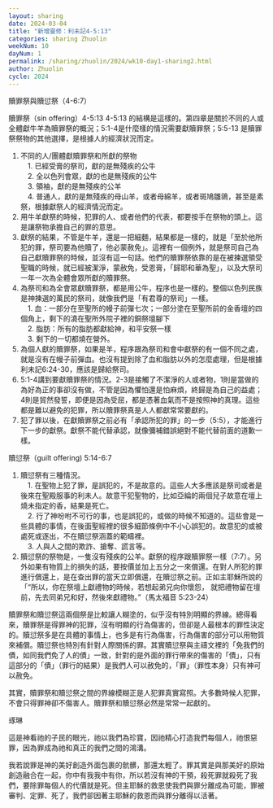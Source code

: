 ```yaml
---
layout: sharing
date: 2024-03-04
title: "新增靈修：利未記4-5:13"
categories: sharing Zhuolin
weekNum: 10
dayNum: 1
permalink: /sharing/zhuolin/2024/wk10-day1-sharing2.html
author: Zhuolin
cycle: 2024
---  
```


贖罪祭與贖愆祭（4-6:7）

贖罪祭（sin offering）4-5:13
4-5:13 的結構是這樣的。第四章是關於不同的人或全體獻牛羊為贖罪祭的概況；5:1-4是什麼樣的情況需要獻贖罪祭；5:5-13 是贖罪祭祭物的其他選擇，是根據人的經濟狀況而定。

1. 不同的人/團體獻贖罪祭和所獻的祭物  
　1. 已經受膏的祭司，獻的是無殘疾的公牛  
　2. 全以色列會眾，獻的也是無殘疾的公牛  
　3. 領袖，獻的是無殘疾的公羊  
　4. 普通人，獻的是無殘疾的母山羊，或者母綿羊，或者斑鳩雛鴿，甚至是素祭，根據獻祭人的經濟情況而定。  
2. 用牛羊獻祭的時候，犯罪的人、或者他們的代表，都要按手在祭物的頭上。這是讓祭物承擔自己的罪的意思。  
3. 獻祭的結果，不管是牛羊，還是一把細麵，結果都是一樣的，就是「至於他所犯的罪，祭司要為他贖了，他必蒙赦免」。這裡有一個例外，就是祭司自己為自己獻贖罪祭的時候，並沒有這一句話。他們的贖罪祭依靠的是在被揀選領受聖職的時候，就已經被潔淨，蒙赦免，受恩膏，「歸耶和華為聖」，以及大祭司一年一次為全體會眾所獻的贖罪祭。  
4. 為祭司和為全會眾獻贖罪祭，都是用公牛，程序也是一樣的。整個以色列民族是神揀選的萬民的祭司，就像我們是「有君尊的祭司」一樣。  
　1. 血：一部分在至聖所的幔子前彈七次；一部分塗在至聖所前的金香壇的四個角上，剩下的澆在聖所外院子裡的銅祭壇腳下  
　2. 脂肪：所有的脂肪都獻給神，和平安祭一樣  
　3. 剩下的一切都燒在營外。  
5. 為個人獻的贖罪祭，如果是羊，程序跟為祭司和會中獻祭的有一個不同之處，就是沒有在幔子前彈血。也沒有提到除了血和脂肪以外的怎麼處理，但是根據利未記6:24-30，應該是歸給祭司。  
6. 5:1-4講到要獻贖罪祭的情況。2-3是接觸了不潔淨的人或者物，1則是當做的為好為正的事卻沒有做，不管是因為懼怕還是怕麻煩，終歸是為自己的益處；4則是貿然發誓，即便是因為受屈，都是憑著血氣而不是按照神的真理。這些都是難以避免的犯罪，所以贖罪祭真是人人都獻常常要獻的。  
7. 犯了罪以後，在獻贖罪祭之前必有「承認所犯的罪」的一步（5:5），才能進行下一步的獻祭。獻祭不能代替承認，就像彌補錯誤絕對不能代替前面的道歉一樣。

贖愆祭（guilt offering) 5:14-6:7

1. 贖愆祭有三種情況。  
　1. 在聖物上犯了罪，是誤犯的，不是故意的。這些人大多應該是祭司或者是後來在聖殿服事的利未人。故意干犯聖物的，比如亞綸的兩個兒子故意在壇上燒未指定的香，結果是死亡。  
　2. 行了神吩咐不可行的事，也是誤犯的，或做的時候不知道的。這些會是一些具體的事情，在後面聖經裡的很多細節條例中不小心誤犯的。故意犯的或被處死或逐出，不在贖愆祭涵蓋的範疇裡。  
　3. 人與人之間的欺詐、搶奪、謊言等。  
2. 贖愆祭的祭物是，一隻沒有殘疾的公羊。獻祭的程序跟贖罪祭一樣（7:7）。另外如果有物質上的損失的話，要按價並加上五分之一來償還。在對人所犯的罪進行償還上，是在查出罪的當天立即償還，在贖愆祭之前。正如主耶穌所說的「“所以，你在祭壇上獻禮物的時候，若想起弟兄向你懷怨， 就把禮物留在壇前，先去同弟兄和好，然後來獻禮物。”（‭‭馬太福音‬ ‭5:23-24‬）

贖罪祭和贖愆祭這兩個祭是比較讓人糊塗的，似乎沒有特別明顯的界線。總得看來，贖罪祭是得罪神的犯罪，沒有明顯的行為傷害的，但卻是人最根本的罪性決定的。贖愆祭多是在具體的事情上，也多是有行為傷害，行為傷害的部分可以用物質來補償。贖愆祭也特別有針對人際關係的罪。其實贖愆祭與主禱文裡的「免我們的債，如同我們免了人的債」一致，針對的是外面的罪行帶來的傷害的「債」，只有這部分的「債」（罪行的結果）是我們人可以赦免的，「罪」（罪性本身）只有神可以赦免。

其實，贖罪祭和贖愆祭之間的界線模糊正是人犯罪真實寫照。大多數時候人犯罪，不會只得罪神卻不傷害人。贖罪祭和贖愆祭必然是常常一起獻的。

琢琳

這是神看祂的子民的眼光，祂以我們為珍寶，因祂精心打造我們每個人，祂恨惡罪，因為罪成為祂和真正的我們之間的鴻溝。

我若說罪是神的美好創造外面包裹的骯髒，那還太輕了。罪其實是與那美好的原始創造融合在一起，你中有我我中有你，所以若沒有神的干預，殺死罪就殺死了我們，要除罪每個人的代價就是死。但主耶穌的救恩使我們與罪分離成為可能，罪被審判、定罪、死了，我們卻因著主耶穌的救恩而與罪分離得以活著。
